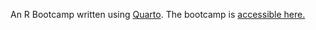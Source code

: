 An R Bootcamp written using [Quarto](https://quarto.org/). The bootcamp is [accessible here.](https://kevinreuning.com/presentations/)
